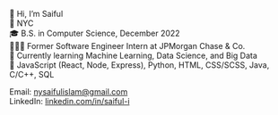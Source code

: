👋 Hi, I’m Saiful  
📍 NYC  
🎓 B.S. in Computer Science, December 2022  
👨🏽‍💻 Former Software Engineer Intern at JPMorgan Chase & Co.  
🌱 Currently learning Machine Learning, Data Science, and Big Data  
🧠 JavaScript (React, Node, Express), Python, HTML, CSS/SCSS, Java, C/C++, SQL  
  
Email: nysaifulislam@gmail.com  
LinkedIn: [linkedin.com/in/saiful-i](linkedin.com/in/saiful-i)  
